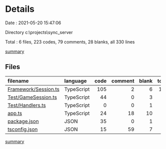 # Details

Date : 2021-05-20 15:47:06

Directory c:\projects\sync_server

Total : 6 files,  223 codes, 79 comments, 28 blanks, all 330 lines

[summary](results.md)

## Files
| filename | language | code | comment | blank | total |
| :--- | :--- | ---: | ---: | ---: | ---: |
| [Framework/Session.ts](/Framework/Session.ts) | TypeScript | 105 | 2 | 6 | 113 |
| [Test/GameSession.ts](/Test/GameSession.ts) | TypeScript | 44 | 0 | 3 | 47 |
| [Test/Handlers.ts](/Test/Handlers.ts) | TypeScript | 0 | 0 | 1 | 1 |
| [app.ts](/app.ts) | TypeScript | 24 | 18 | 10 | 52 |
| [package.json](/package.json) | JSON | 35 | 0 | 1 | 36 |
| [tsconfig.json](/tsconfig.json) | JSON | 15 | 59 | 7 | 81 |

[summary](results.md)